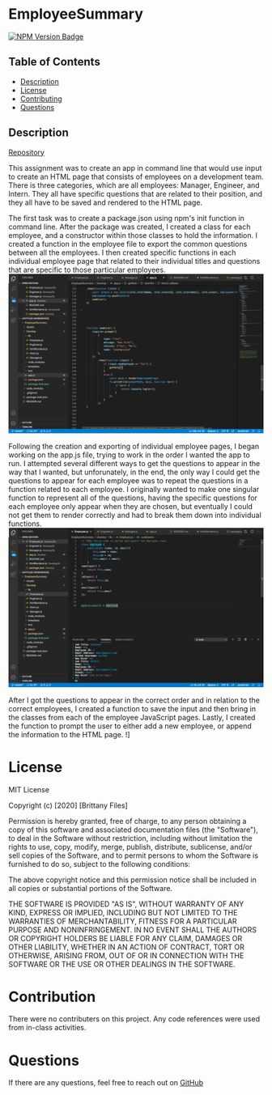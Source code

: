 # EmployeeSummary
[![NPM Version Badge](https://badge.fury.io/js/%40angular%2Fcore.svg)](https://badge.fury.io/js/%40angular%2Fcore)

## Table of Contents
*  [Description](##description)
*  [License](#license)
*  [Contributing](#contributing)
*  [Questions](#questions)
## Description
[Repository](https://github.com/bfiles3/EmployeeSummary)


This assignment was to create an app in command line that would use input to create an HTML page that consists of employees on a development team. There is three categories, which are all employees: Manager, Engineer, and Intern. They all have specific questions that are related to their position, and they all have to be saved and rendered to the HTML page.

The first task was to create a package.json using npm's init function in command line. After the package was created, I created a class for each employee, and a constructor within those classes to hold the information. I created a function in the employee file to export the common questions between all the employees. I then created specific functions in each individual employee page that related to their individual titles and questions that are specific to those particular employees.
![](/Assets/ss1.png)

Following the creation and exporting of individual employee pages, I began working on the app.js file, trying to work in the order I wanted the app to run. I attempted several different ways to get the questions to appear in the way that I wanted, but unforunately, in the end, the only way I could get the questions to appear for each employee was to repeat the questions in a function related to each employee. I originally wanted to make one singular function to represent all of the questions, having the specific questions for each employee only appear when they are chosen, but eventually I could not get them to render correctly and had to break them down into individual functions.
![](/Assets/ss2.png)

After I got the questions to appear in the correct order and in relation to the correct employees, I created a function to save the input and then bring in the classes from each of the employee JavaScript pages. Lastly, I created the function to prompt the user to either add a new employee, or append the information to the HTML page. 
!][](/Assets/ss3.png)

# License
MIT License

Copyright (c) [2020] [Brittany Files]

Permission is hereby granted, free of charge, to any person obtaining a copy
of this software and associated documentation files (the "Software"), to deal
in the Software without restriction, including without limitation the rights
to use, copy, modify, merge, publish, distribute, sublicense, and/or sell
copies of the Software, and to permit persons to whom the Software is
furnished to do so, subject to the following conditions:

The above copyright notice and this permission notice shall be included in all
copies or substantial portions of the Software.

THE SOFTWARE IS PROVIDED "AS IS", WITHOUT WARRANTY OF ANY KIND, EXPRESS OR
IMPLIED, INCLUDING BUT NOT LIMITED TO THE WARRANTIES OF MERCHANTABILITY,
FITNESS FOR A PARTICULAR PURPOSE AND NONINFRINGEMENT. IN NO EVENT SHALL THE
AUTHORS OR COPYRIGHT HOLDERS BE LIABLE FOR ANY CLAIM, DAMAGES OR OTHER
LIABILITY, WHETHER IN AN ACTION OF CONTRACT, TORT OR OTHERWISE, ARISING FROM,
OUT OF OR IN CONNECTION WITH THE SOFTWARE OR THE USE OR OTHER DEALINGS IN THE
SOFTWARE.

# Contribution
There were no contributers on this project. Any code references were used from in-class activities. 

# Questions
If there are any questions, feel free to reach out on [GitHub](https://github.com/bfiles3)

